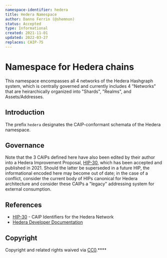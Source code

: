 ```yaml
---
namespace-identifier: hedera
title: Hedera Namespace
author: Danno Ferrin (@shemnon)
status: Accepted
type: Informational
created: 2021-11-01
updated: 2022-03-27
replaces: CAIP-75
---
```


# Namespace for Hedera chains

This namespace encompasses all 4 networks of the Hedera Hashgraph system, which
is centrally governed and currently includes 4 "Networks" that are
heirarchically organized into "Shards", "Realms", and Assets/Addresses.

## Introduction

The prefix `hedera` designates the CAIP-conformant schemata of the Hedera namespace.

## Governance

Note that the 3 CAIPs defined here have also been edited by their author into a
Hedera Improvement Proposal, [HIP-30][], which has been accepted and published
in 2021.  Should the latter be superseded in a future HIP, the informational
encoded here may become out of date; in the case of a conflict, consider the
current body of HIPs canonical for Hedera architecture and consider these CAIPs
a "legacy" addressing system for external consumption.

## References

- [HIP-30][] - CAIP Identifiers for the Hedera Network
- [Hedera Developer Documentation][]

[CAIP-2]: https://chainAgnostic.org/CAIPS/caip-19
[CAIP-10]: https://chainAgnostic.org/CAIPS/caip-19
[CAIP-19]: https://chainAgnostic.org/CAIPS/caip-19
[CAIP-152]: https://chainAgnostic.org/CAIPS/caip-152
[CAIP-153]: https://chainAgnostic.org/CAIPS/caip-153
[HIP-15]: https://github.com/hashgraph/hedera-improvement-proposal/blob/master/HIP/hip-15.md
[HIP-30]: https://github.com/hashgraph/hedera-improvement-proposal/blob/master/HIP/hip-30.md
[Hedera Developer Documentation]: https://docs.hedera.com/guides/
[Native Account Syntax]: https://docs.hedera.com/guides/core-concepts/accounts#account-id
[Hedera Token Service SDK Docs]: https://docs.hedera.com/guides/docs/sdks/tokens
[ERC20 & ERC721 Compatibility]: https://docs.hedera.com/guides/core-concepts/smart-contracts/supported-erc-token-standards

## Copyright

Copyright and related rights waived
via [CC0](https://creativecommons.org/publicdomain/zero/1.0/).****
